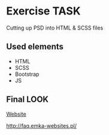 # Exercise TASK

Cutting up PSD into HTML & SCSS files

## Used elements

- HTML
- SCSS
- Bootstrap
- JS

## Final LOOK

[Website](http://faq.emka-websites.pl/)

http://faq.emka-websites.pl/
